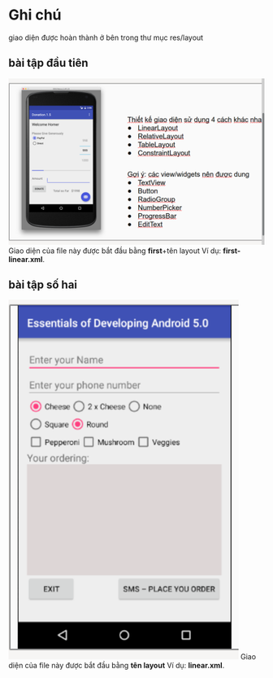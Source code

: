 # Ghi chú
giao diện được hoàn thành ở bên trong thư mục res/layout
## bài tập đầu tiên 
![Alt text](/week3/bai1.png "Optional Title")
Giao diện của file này được bắt đầu bằng **first**+tên layout Ví dụ: **first-linear.xml**.
## bài tập số hai
![Alt text](/week3/bai2.png "Optional Title")
Giao diện của file này được bắt đầu bằng **tên layout** Ví dụ: **linear.xml**.

